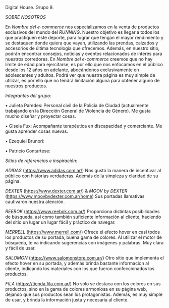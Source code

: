 Digital House. Grupo 9.

 *SOBRE NOSOTROS*
 
En *Nombre del e-commerce* nos especializamos en la venta de productos exclusivos del mundo del *RUNNING*. Nuestro objetivo es llegar a todos los que practiquen este deporte, para lograr que tengan el mayor rendimiento y se destaquen donde quiera que vayan, utilizando las prendas, calzados y accesorios de última tecnología que ofrecemos.
Además, en nuestro sitio, podrán encontrar consejos, noticias y eventos relacionados de interés para nuestros corredores. 
En *Nombre del e-commerce* creemos que no hay límite de edad para ejercitarse, es por ello que nos enfocamos en el público desde los 12 años en adelante, abocándonos exclusivamente en adolescentes y adultos. Podrá ver que nuestra página es muy simple de utilizar, es por ello que no tendrá limitación alguna para obtener alguno de nuestros productos.

*Integrantes del grupo:*

•	Julieta Paredes: Personal civil de la Policía de Ciudad (actualmente trabajando en la Dirección General de Violencia de Género). Me gusta mucho diseñar y proyectar cosas.

•	Gisela Fux: Acompañante terapéutica en discapacidad y comerciante. Me gusta aprender cosas nuevas.

•	Ezequiel Brunori:

•	Patricio Contartese:

 *Sitios de referencias e inspiración:*
 
   *ADIDAS* (https://www.adidas.com.ar/)
  Nos gustó la manera de incentivar al público con historias verdaderas. Además de la simpleza y claridad de su página.

  *DEXTER* (https://www.dexter.com.ar/) & *MOOV by DEXTER* (https://www.moovbydexter.com.ar/home)
  Sus portadas llamativas cautivaron nuestra atención.

  *REEBOK* (https://www.reebok.com.ar/)
  Proporciona distintas posibilidades de búsqueda, así como también suficiente información al cliente, haciendo del sitio un lugar un lugar fácil y práctico de navegar.

  *MERRELL* (https://www.merrell.com/)
  Ofrece el efecto hover en casi todos los productos de su portada, buena gama de colores. Al utilizar el motor de búsqueda, te va indicando sugerencias con imágenes y palabras. Muy clara y fácil de usar.

  *SALOMON* (https://www.salomonstore.com.ar/)
  Otro sitio que implementa el efecto hover en su portada, y además brinda bastante informacion al cliente, indicando los materiales  con los que fueron confeccionados los productos.

  *FILA* (https://tienda.fila.com.ar/)
  No solo se destaca con los colores en sus productos, sino en la gama de colores armoniosa en su página web, dejando que sus productos sean los protagonistas. Además, es muy simple de usar, y brinda la información justa y necesaria al cliente.




